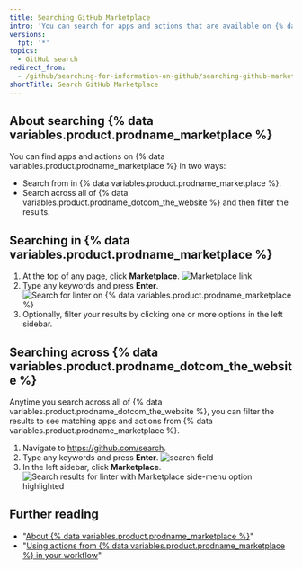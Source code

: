 ```yaml
---
title: Searching GitHub Marketplace
intro: 'You can search for apps and actions that are available on {% data variables.product.prodname_marketplace %}.'
versions:
  fpt: '*'
topics:
  - GitHub search
redirect_from:
  - /github/searching-for-information-on-github/searching-github-marketplace
shortTitle: Search GitHub Marketplace
---
```

## About searching {% data variables.product.prodname_marketplace %}

You can find apps and actions on {% data variables.product.prodname_marketplace %} in two ways:

- Search from in {% data variables.product.prodname_marketplace %}.
- Search across all of {% data variables.product.prodname_dotcom_the_website %} and then filter the results.

## Searching in {% data variables.product.prodname_marketplace %}

1. At the top of any page, click **Marketplace**.
  ![Marketplace link](/assets/images/help/search/marketplace-link.png)
2. Type any keywords and press **Enter**.
  ![Search for linter on {% data variables.product.prodname_marketplace %}](/assets/images/help/search/marketplace-apps-and-actions-search-field.png)
3. Optionally, filter your results by clicking one or more options in the left sidebar.

## Searching across {% data variables.product.prodname_dotcom_the_website %}

Anytime you search across all of {% data variables.product.prodname_dotcom_the_website %}, you can filter the results to see matching apps and actions from {% data variables.product.prodname_marketplace %}.

1. Navigate to https://github.com/search.
2. Type any keywords and press **Enter**.
  ![search field](/assets/images/help/search/search-field.png)
3. In the left sidebar, click **Marketplace**. 
  ![Search results for linter with Marketplace side-menu option highlighted](/assets/images/help/search/marketplace-left-side-navigation.png)

## Further reading

- "[About {% data variables.product.prodname_marketplace %}](/github/customizing-your-github-workflow/about-github-marketplace)"
- "[Using actions from {% data variables.product.prodname_marketplace %} in your workflow](/actions/automating-your-workflow-with-github-actions/using-actions-from-github-marketplace-in-your-workflow)"
